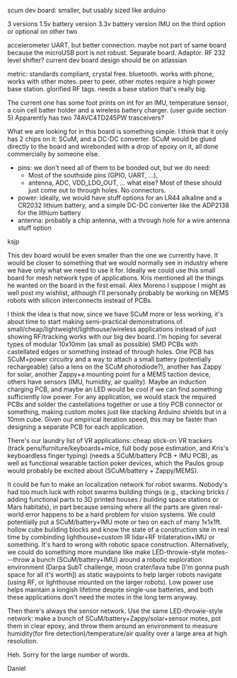 scum dev board:
smaller, but usably sized like arduino

3 versions
1.5v battery version
3.3v battery version
IMU on the third option or optional on other two


accelerometer
UART, but better connection. maybe not part of same board because the microUSB port is not robust. Separate board. Adaptor.
RF 232 level shifter?
current dev board design should be on atlassian


metric:
standards compliant, crystal free. bluetooth. works with phone, works with other motes. peer to peer. other motes require a high power base station. glorified RF tags. needs a base station that's really big.

The current one has some foot prints on int for an IMU, temperature sensor, a coin cell batter holder and a wireless battery charger. (user guide section 5)
Apparently has two 74AVC4TD245PW trasceivers?

What we are looking for in this board is something simple.  I think that it only 
has 2 chips on it: SCuM, and a DC-DC converter.  SCuM would be glued
directly to the board and wirebonded with a drop of epoxy on it, all done 
commercially by someone else.

* pins:  we don't need all of them to be bonded out, but we do need:  
  - Most of the southside pins (GPIO, UART, ...),
  - antenna, ADC, VDD_LDO_OUT, ... what else?
  Most of these should just come out to through holes.  No connectors.
* power: ideally, we would have stuff options for an LR44 alkaline and a CR2032 lithium
battery, and a simple DC-DC converter like the ADP2138 for the lithium battery
* antenna: probably a chip antenna, with a through hole for a wire antenna stuff option

ksjp


This dev board would be even smaller than the one we currently have. It would be closer to something that we would normally see in industry where we have only what we need to use it for. Ideally we could use this small board for mesh network type of applications. Kris mentioned all the things he wanted on the board in the first email.
Alex Moreno
I suppose I might as well post my wishlist, although I'll personally probably be working on MEMS robots with silicon interconnects instead of PCBs.

I think the idea is that now, since we have SCuM more or less working, it's about time to start making semi-practical demonstrations of small/cheap/lightweight/lighthouse/wireless applications instead of just showing RF/tracking works with our big dev board. I'm hoping for several types of modular 10x10mm (as small as possible) SMD PCBs with castellated edges or something instead of through holes. One PCB has SCuM+power circuitry and a way to attach a small battery (potentially rechargeable) (also a lens on the SCuM photodiode?), another has Zappy for solar, another Zappy+a mounting point for a MEMS taction device, others have sensors (IMU, humidity, air quality). Maybe an induction charging PCB, and maybe an LED would be cool if we can find something sufficiently low power. For any application, we would stack the required PCBs and solder the castellations together or use a tiny PCB connector or something, making custom motes just like stacking Arduino shields but in a 10mm cube. Given our empirical iteration speed, this may be faster than designing a separate PCB for each application.

There's our laundry list of VR applications: cheap stick-on VR trackers (track pens/furniture/keyboards+mice, full body pose estimation, and Kris's keyboardless finger typing) (needs a SCuM/battery PCB + IMU PCB), as well as functional wearable taction poker devices, which the Paulos group would probably be excited about (SCuM/battery + Zappy/MEMS).

It could be fun to make an localization network for robot swarms. Nobody's had too much luck with robot swarms building things (e.g., stacking bricks / adding functional parts to 3D printed houses / building space stations or Mars habitats), in part because sensing where all the parts are given real-world error happens to be a hard problem for vision systems. We could potentially put a SCuM/battery+IMU mote or two on each of many 1x1x1ft. hollow cube building blocks and know the state of a construction site in real time by combinding lighthouse+custom IR lidar+RF trilateration+IMU or something. It's hard to wrong with robotic space construction. Alternatively, we could do something more mundane like make LED-throwie-style motes---throw a bunch (SCuM/battery+IMU) around a robotic exploration environment (Darpa SubT challenge, moon crater/lava tube [I'm gonna push space for all it's worth]) as static waypoints to help larger robots navigate (using RF, or lighthouse mounted on the larger robots). Low power use helps maintain a longish lifetime despite single-use batteries, and both these applications don't need the motes in the long term anyway.

Then there's always the sensor network. Use the same LED-throwie-style network: make a bunch of SCuM/battery+Zappy/solar+sensor motes, pot them in clear epoxy, and throw them  around an environment to measure humidity(for fire detection)/temperature/air quality over a large area at high resolution.

Heh. Sorry for the large number of words.

Daniel
